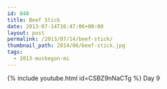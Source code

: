 ```yaml
---
id: 848
title: Beef Stick
date: 2013-07-14T16:47:06+00:00
layout: post
permalink: /2013/07/14/beef-stick/
thumbnail_path: 2014/06/beef-stick.jpg
tags:
  - 2013-muskegon-mi
---
```

{% include youtube.html id=CSBZ9nNaCTg %}
Day 9